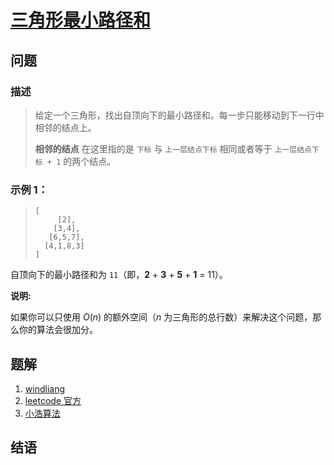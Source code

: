 # [三角形最小路径和](https://leetcode-cn.com/problems/triangle/)

## 问题

### 描述

> 给定一个三角形，找出自顶向下的最小路径和。每一步只能移动到下一行中相邻的结点上。
>
> **相邻的结点** 在这里指的是 `下标` 与 `上一层结点下标` 相同或者等于 `上一层结点下标 + 1` 的两个结点。

### **示例 1：**

> ```text
> [
>      [2],
>     [3,4],
>    [6,5,7],
>   [4,1,8,3]
> ]
> ```

自顶向下的最小路径和为 `11`（即，**2** + **3** + **5** + **1** = 11）。

**说明:**

如果你可以只使用 _O_(_n_) 的额外空间（_n_ 为三角形的总行数）来解决这个问题，那么你的算法会很加分。

## 题解

1. [windliang](https://leetcode.wang/leetCode-6-ZigZag-Conversion.html)
2. [leetcode 官方](https://leetcode-cn.com/problems/zigzag-conversion/solution/z-zi-xing-bian-huan-by-leetcode/)
3. [小浩算法](https://www.geekxh.com/1.0.数组系列/009.html#_02、题目分析)

## 结语
